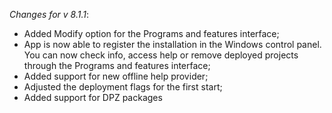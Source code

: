_Changes for v 8.1.1_:
- Added Modify option for the Programs and features interface;
- App is now able to register the installation in the Windows control panel. You can now check info, access help or remove deployed projects through the Programs and features interface;
- Added support for new offline help provider;
- Adjusted the deployment flags for the first start;
- Added support for DPZ packages
